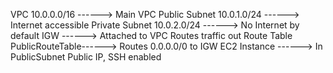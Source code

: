 VPC	 10.0.0.0/16	          ------> Main VPC
Public Subnet	10.0.1.0/24	  ------> Internet accessible
Private Subnet 10.0.2.0/24	------> No Internet by default
IGW	                        ------> Attached to VPC	Routes traffic out
Route Table	PublicRouteTable------>	Routes 0.0.0.0/0 to IGW
EC2 Instance	              ------> In PublicSubnet	Public IP, SSH enabled
